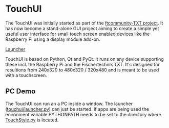 # TouchUI

The TouchUI was initially started as part of the [ftcommunity-TXT
project](https://github.com/ftCommunity/ftcommunity-TXT).  It has now
become a stand-alone GUI project aiming to create a simple yet useful
user interface for small touch screen enabled devices like the
Raspberry Pi using a display module add-on.

[Launcher](https://raw.githubusercontent.com/harbaum/TouchUI/master/screenshots/launcher.png)

TouchUI is based on Python, Qt and PyQt. It runs on any device
supporting these incl. the Raspberry Pi and the Fischertechnik TXT.
It's designed for resultions from 240x320 to 480x320 / 320x480
and is meant to be used with a touchscreen. 

## PC Demo

The TouchUI can run an a PC inside a window. The launcher
([touchui/launcher.py](https://github.com/harbaum/TouchUI/blob/master/touchui/launcher.py))
can just be started. If apps are being used the enironment variable
PYTHONPATH needs to be set to the directory where
[TouchStyle.py](https://github.com/harbaum/TouchUI/blob/master/touchui/TouchStyle.py)
is located.
